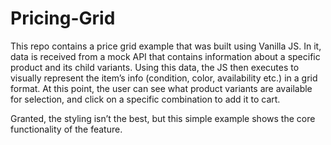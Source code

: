 # Pricing-Grid

This repo contains a price grid example that was built using Vanilla JS. In it, data is received from a mock API that contains information about a specific product and its child variants. Using this data, the JS then executes to visually represent the item’s info (condition, color, availability etc.) in a grid format. At this point, the user can see what product variants are available for selection, and click on a specific combination to add it to cart.

Granted, the styling isn’t the best, but this simple example shows the core functionality of the feature. 
